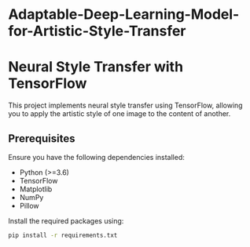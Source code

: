 # Adaptable-Deep-Learning-Model-for-Artistic-Style-Transfer
# Neural Style Transfer with TensorFlow

This project implements neural style transfer using TensorFlow, allowing you to apply the artistic style of one image to the content of another.

## Prerequisites

Ensure you have the following dependencies installed:

- Python (>=3.6)
- TensorFlow
- Matplotlib
- NumPy
- Pillow

Install the required packages using:

```bash
pip install -r requirements.txt
